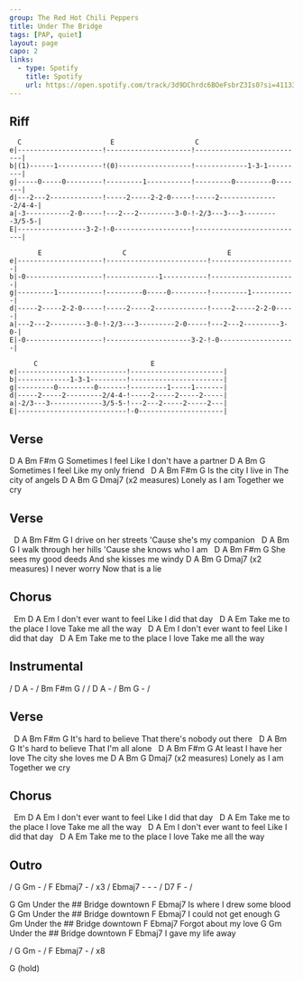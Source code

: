```yaml
---
group: The Red Hot Chili Peppers
title: Under The Bridge
tags: [PAP, quiet]
layout: page
capo: 2
links: 
  - type: Spotify
    title: Spotify
    url: https://open.spotify.com/track/3d9DChrdc6BOeFsbrZ3Is0?si=411331da263c4cd9
---
```


## Riff

```chordpro
  C                      E                    C
e|---------------------!---------------------!---------------------------|
b|(1)------1-----------!(0)------------------!-------------1-3-1---------|
g|-----0-----0---------!---------1-----------!---------0---------0-------|
d|---2---2-------------!-----2-----2-2-0-----!-----2---------------2/4-4-|
a|-3-----------2-0-----!---2---2---------3-0-!-2/3---3---3---------3/5-5-|
E|-----------------3-2-!-0-------------------!---------------------------|

       E                    C                         E
e|---------------------!-------------------------!---------------------|
b|-0-------------------!-------------1-----------!---------------------|
g|---------1-----------!---------0-----0---------!---------1-----------|
d|-----2-----2-2-0-----!-----2-----2-------------!-----2-----2-2-0-----|
a|---2---2---------3-0-!-2/3---3---------2-0-----!---2---2---------3-0-|
E|-0-------------------!---------------------3-2-!-0-------------------|

      C                            E
e|---------------------------!-----------------------|
b|-------------1-3-1---------!-----------------------|
g|---------0---------0-------!---------1-----1-------|
d|-----2-----2---------2/4-4-!-----2-----2-----2-----|
a|-2/3---3-------------3/5-5-!---2---2-----2-----2---|
E|---------------------------!-0---------------------|
```

## Verse

D           A               Bm           F#m  G
Sometimes I feel     Like I don't have a partner
D           A            Bm       G
Sometimes I feel    Like my only friend
&nbsp;       D      A           Bm      F#m  G
Is the city I live in  The city of angels
D         A       Bm          G    Dmaj7 (x2 measures)
Lonely as I am    Together we cry

## Verse

&nbsp;   D           A                Bm       F#m  G
I drive on her streets    'Cause she's my companion
&nbsp;  D                A                  Bm          G
I walk through her hills    'Cause she knows who I am
&nbsp;   D            A                Bm        F#m  G
She sees my good deeds    And she kisses me windy
D       A            Bm        G    Dmaj7 (x2 measures)
I never worry    Now that is a lie

## Chorus

&nbsp;  Em                  D     A         Em
I don't ever want to feel       Like I did that day
&nbsp;                      D     A           Em
Take me to the place I love     Take me all the way
&nbsp;                     D      A        Em
I don't ever want to feel      Like I did that day
&nbsp;                      D     A           Em
Take me to the place I love      Take me all the way

## Instrumental

/ D   A - / Bm   F#m G /
/ D   A - / Bm   G - /

## Verse

&nbsp;     D        A                        Bm     F#m G
It's hard to believe       That there's nobody out there
&nbsp;     D        A               Bm      G
It's hard to believe      That I'm all alone
&nbsp;   D           A              Bm       F#m   G
At least I have her love   The city she loves me
D            A       Bm           G    Dmaj7 (x2 measures)
Lonely as I am     Together we cry

## Chorus

&nbsp;  Em                  D     A         Em
I don't ever want to feel       Like I did that day
&nbsp;                      D     A           Em
Take me to the place I love     Take me all the way
&nbsp;                     D      A        Em
I don't ever want to feel      Like I did that day
&nbsp;                      D     A           Em
Take me to the place I love      Take me all the way

## Outro

/ G   Gm - / F   Ebmaj7 - / x3
/ Ebmaj7 - - - / D7   F - /

G                               Gm
Under the ## Bridge downtown
F                  Ebmaj7
Is where I drew some blood
G                               Gm
Under the ## Bridge downtown
F               Ebmaj7
I could not get enough
G                               Gm
Under the ## Bridge downtown
F               Ebmaj7
Forgot about my love
G                               Gm
Under the ## Bridge downtown
F               Ebmaj7
I gave my life away

/ G   Gm - / F   Ebmaj7 - / x8

G (hold)
